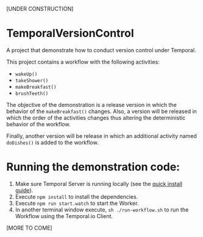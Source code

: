 [UNDER CONSTRUCTION]
# TemporalVersionControl
A project that demonstrate how to conduct version control under Temporal.

This project contains a workflow with the following activities:

- `wakeUp()`
- `takeShower()`
- `makeBreakfast()`
- `brushTeeth()`

The objective of the demonstration is a release version in which the behavior of the `makeBreakfast()` changes. Also, a version will be released in which the order of the activities changes thus altering the deterministic behavior of the workflow.

Finally, another version will be release in which an additional activity named `doDishes()` is added to the workflow.

# Running the demonstration code:

1. Make sure Temporal Server is running locally (see the [quick install guide](https://docs.temporal.io/server/quick-install/)).
2. Execute `npm install` to install the dependencies.
3. Execute `npm run start.watch` to start the Worker.
4. In another terminal window execute, `sh ./run-workflow.sh` to run the Workflow using the Temporal.io Client.

[MORE TO COME]

